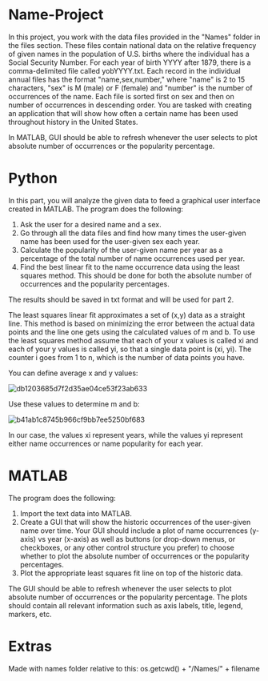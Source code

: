 # Name-Project
In this project, you work with the data files provided in the "Names" folder in the files section. These files contain national data on the relative frequency of given names in the population of U.S. births where the individual has a Social Security Number. For each year of birth YYYY after 1879, there is a comma-delimited file called yobYYYY.txt. Each record in the individual annual files has the format "name,sex,number," where "name" is 2 to 15 characters, "sex" is M (male) or F (female) and "number" is the number of occurrences of the name. Each file is sorted first on sex and then on number of occurrences in descending order. You are tasked with creating an application that will show how often a certain name has been used throughout history in the United States.

In MATLAB, GUI should be able to refresh whenever the user selects to plot absolute number of occurrences or the popularity percentage.

# Python
In this part, you will analyze the given data to feed a graphical user interface created in MATLAB. The program does the following:
  1. Ask the user for a desired name and a sex.
  2. Go through all the data files and find how many times the user-given name has been used for the user-given sex each year.
  3. Calculate the popularity of the user-given name per year as a percentage of the total number of name occurrences used per year.
  4. Find the best linear fit to the name occurrence data using the least squares method. This should be done for both the absolute number of occurrences and the popularity percentages.

The results should be saved in txt format and will be used for part 2.
  
The least squares linear fit approximates a set of (x,y) data as a straight line. This method is based on minimizing the error between the actual data points and the line one gets using the calculated values of m and b. To use the least squares method assume that each of your x values is called xi and each of your y values is called yi, so that a single data point is (xi, yi). The counter i goes from 1 to n, which is the number of data points you have. 
  
You can define average x and y values:

![db1203685d7f2d35ae04ce53f23ab633](https://user-images.githubusercontent.com/93693073/163869898-a174e80d-d3ee-47ce-95c8-36d4b609f8c0.png)

Use these values to determine m and b:

![b41ab1c8745b966cf9bb7ee5250bf683](https://user-images.githubusercontent.com/93693073/163872561-687caf28-fe43-4178-a09e-644383130b12.png)

In our case, the values xi represent years, while the values yi represent either name occurrences or name popularity for each year.

# MATLAB
The program does the following:
  1. Import the text data into MATLAB.
  2. Create a GUI that will show the historic occurrences of the user-given name over time. Your GUI should include a plot of name occurrences (y-axis) vs year (x-axis) as well as buttons (or drop-down menus, or checkboxes, or any other control structure you prefer) to choose whether to plot the absolute number of occurrences or the popularity percentages.
  3. Plot the appropriate least squares fit line on top of the historic data.

The GUI should be able to refresh whenever the user selects to plot absolute number of occurrences or the popularity percentage. The plots should contain all relevant information such as axis labels, title, legend, markers, etc.


# Extras
Made with names folder relative to this:
  os.getcwd() + "/Names/" + filename
